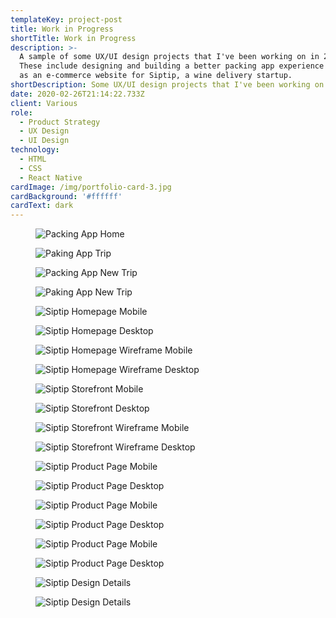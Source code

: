 ```yaml
---
templateKey: project-post
title: Work in Progress
shortTitle: Work in Progress
description: >-
  A sample of some UX/UI design projects that I've been working on in 2019/2020.
  These include designing and building a better packing app experience as well
  as an e-commerce website for Siptip, a wine delivery startup.
shortDescription: Some UX/UI design projects that I've been working on in 2019/2020.
date: 2020-02-26T21:14:22.733Z
client: Various
role:
  - Product Strategy
  - UX Design
  - UI Design
technology:
  - HTML
  - CSS
  - React Native
cardImage: /img/portfolio-card-3.jpg
cardBackground: '#ffffff'
cardText: dark
---
```

<figure>

![Packing App Home](/img/packing-ap-1.jpg)

![Paking App Trip](/img/packing-app-2.jpg)

</figure>
<figure>

![Packing App New Trip](/img/packing-app-3.jpg)

![Paking App New Trip](/img/packing-app-4.jpg)

</figure>
<figure>

![Siptip Homepage Mobile](/img/siptip-homepage-des-mobile.jpg)

![Siptip Homepage Desktop](/img/siptip-homepage-des-desktop.jpg)

</figure>
<figure>

![Siptip Homepage Wireframe Mobile](/img/siptip-homepage-wf-mobile.jpg)

![Siptip Homepage Wireframe Desktop](/img/siptip-homepage-wf-desktop.jpg)

</figure>
<figure>

![Siptip Storefront Mobile](/img/siptip-storefront-des-mobile.jpg)

![Siptip Storefront Desktop](/img/siptip-storefront-des-desktop.jpg)

</figure>
<figure>

![Siptip Storefront Wireframe Mobile](/img/siptip-storefront-wf-mobile.jpg)

![Siptip Storefront Wireframe Desktop](/img/siptip-storefront-wf-desktop.jpg)

</figure>
<figure>

![Siptip Product Page Mobile](/img/siptip-product-des-mobile.jpg)

![Siptip Product Page Desktop](/img/siptip-product-des-desktop.jpg)

</figure>
<figure>

![Siptip Product Page Mobile](/img/siptip-product-wf-mobile.jpg)

![Siptip Product Page Desktop](/img/siptip-product-wf-desktop.jpg)

</figure>
<figure>

![Siptip Product Page Mobile](/img/siptip-blog.jpg)

![Siptip Product Page Desktop](/img/siptip-article.jpg)

</figure>
<figure>

![Siptip Design Details](/img/siptip-quiz-1.jpg)

![Siptip Design Details](/img/siptip-element-details.jpg)

</figure>
